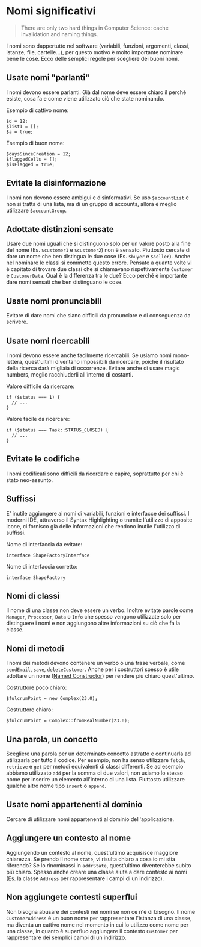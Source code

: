 # Nomi significativi

> There are only two hard things in Computer Science: cache invalidation and naming things.

I nomi sono dappertutto nel software \(variabili, funzioni, argomenti, classi, istanze, file, cartelle...\), per questo motivo è molto importante nominare bene le cose. Ecco delle semplici regole per scegliere dei buoni nomi.

## Usate nomi "parlanti"

I nomi devono essere parlanti. Già dal nome deve essere chiaro il perchè esiste, cosa fa e come viene utilizzato ciò che state nominando.

Esempio di cattivo nome:

```text
$d = 12;
$list1 = [];
$a = true;
```

Esempio di buon nome:

```text
$daysSinceCreation = 12;
$flaggedCells = [];
$isFlagged = true;
```

## Evitate la disinformazione

I nomi non devono essere ambigui e disinformativi. Se uso `$accountList` e non si tratta di una lista, ma di un gruppo di accounts, allora è meglio utilizzare `$accountGroup`.

## Adottate distinzioni sensate

Usare due nomi uguali che si distinguono solo per un valore posto alla fine del nome \(Es. `$customer1` e `$customer2`\) non è sensato. Piuttosto cercate di dare un nome che ben distingua le due cose \(Es. `$buyer` e `$seller`\). Anche nel nominare le classi si commette questo errore. Pensate a quante volte vi è capitato di trovare due classi che si chiamavano rispettivamente `Customer` e `CustomerData`. Qual è la differenza tra le due? Ecco perché è importante dare nomi sensati che ben distinguano le cose.

## Usate nomi pronunciabili

Evitare di dare nomi che siano difficili da pronunciare e di conseguenza da scrivere.

## Usate nomi ricercabili

I nomi devono essere anche facilmente ricercabili. Se usiamo nomi mono-lettera, quest'ultimi diventano impossibili da ricercare, poiché il risultato della ricerca darà migliaia di occorrenze. Evitare anche di usare magic numbers, meglio racchiuderli all'interno di costanti.

Valore difficile da ricercare:

```text
if ($status === 1) {
  // ...
}
```

Valore facile da ricercare:

```text
if ($status === Task::STATUS_CLOSED) {
  // ...
}
```

## Evitate le codifiche

I nomi codificati sono difficili da ricordare e capire, soprattutto per chi è stato neo-assunto.

## Suffissi

E' inutile aggiungere ai nomi di variabili, funzioni e interfacce dei suffissi. I moderni IDE, attraverso il Syntax Highlighting o tramite l'utilizzo di apposite icone, ci fornisco già delle informazioni che rendono inutile l'utilizzo di suffissi.

Nome di interfaccia da evitare:

```text
interface ShapeFactoryInterface
```

Nome di interfaccia corretto:

```text
interface ShapeFactory
```

## Nomi di classi

Il nome di una classe non deve essere un verbo. Inoltre evitate parole come `Manager`, `Processor`, `Data` o `Info` che spesso vengono utilizzate solo per distinguere i nomi e non aggiungono altre informazioni su ciò che fa la classe.

## Nomi di metodi

I nomi dei metodi devono contenere un verbo o una frase verbale, come `sendEmail`, `save`, `deleteCustomer`. Anche per i costruttori spesso è utile adottare un nome \([Named Constructor](http://blog.conorsmith.ie/named-constructors-in-php)\) per rendere più chiaro quest'ultimo.

Costruttore poco chiaro:

```text
$fulcrumPoint = new Complex(23.0);
```

Costruttore chiaro:

```text
$fulcrumPoint = Complex::fromRealNumber(23.0);
```

## Una parola, un concetto

Scegliere una parola per un determinato concetto astratto e continuarla ad utilizzarla per tutto il codice. Per esempio, non ha senso utilizzare `fetch`, `retrieve` e `get` per metodi equivalenti di classi differenti. Se ad esempio abbiamo utilizzato `add` per la somma di due valori, non usiamo lo stesso nome per inserire un elemento all'interno di una lista. Piuttosto utilizzare qualche altro nome tipo `insert` o `append`.

## Usate nomi appartenenti al dominio

Cercare di utilizzare nomi appartenenti al dominio dell'applicazione.

## Aggiungere un contesto al nome

Aggiungendo un contesto al nome, quest'ultimo acquisisce maggiore chiarezza. Se prendo il nome `state`, vi risulta chiaro a cosa io mi stia riferendo? Se lo rinominassi in `addrState`, quest'ultimo diventerebbe subito più chiaro. Spesso anche creare una classe aiuta a dare contesto ai nomi \(Es. la classe `Address` per rappresentare i campi di un indirizzo\).

## Non aggiungete contesti superflui

Non bisogna abusare dei contesti nei nomi se non ce n'è di bisogno. Il nome `CustomerAddress` è un buon nome per rappresentare l'istanza di una classe, ma diventa un cattivo nome nel momento in cui lo utilizzo come nome per una classe, in quanto è superfluo aggiungere il contesto `Customer` per rappresentare dei semplici campi di un indirizzo.

